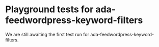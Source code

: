 # Playground tests for ada-feedwordpress-keyword-filters
We are still awaiting the first test run for ada-feedwordpress-keyword-filters.
